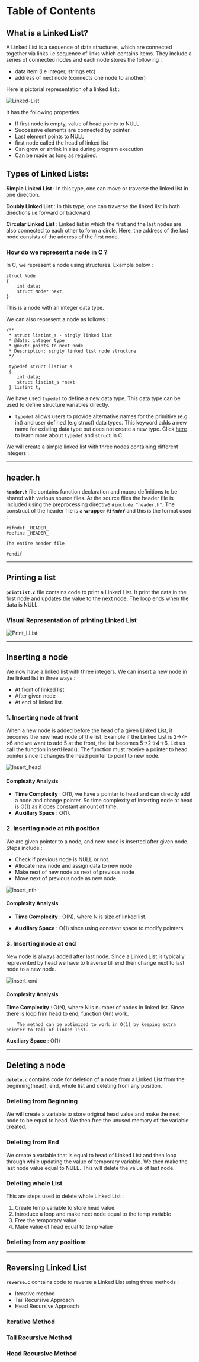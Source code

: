 # Table of Contents

## What is a Linked List? 

A Linked List is a sequence of data structures, which are connected together via links i.e sequence of links which contains items. They include a series of connected nodes and each node stores the following :
- data item (i.e integer, strings etc)
- address of next node (connects one node to another)

Here is pictorial representation of a linked list :

![Linked-List](https://media.geeksforgeeks.org/wp-content/uploads/20220816144425/LLdrawio.png)

It has the following properties 
- If first node is empty, value of head points to NULL
- Successive elements are connected by pointer
- Last element points to NULL
- first node called the head of linked list
- Can grow or shrink in size during program execution
- Can be made as long as required.

## Types of Linked Lists:
**Simple Linked List**
: In this type, one can move or traverse the linked list in one direction.

**Doubly Linked List**
: In this type, one can traverse the linked list in both directions i.e forward or backward.

**Circular Linked List**
: Linked list in which the first and the last nodes are also connected to each other to form a circle. Here, the address of the last node consists of the address of the first node.

### How do we represent a node in C ?

In C, we represent a node using structures. Example below :
```
struct Node 
{
    int data;
    struct Node* next;
}
```
This is a node with an integer data type.

We can also represent a node as follows :
```
/**
 * struct listint_s - singly linked list
 * @data: integer type
 * @next: points to next node
 * Description: singly linked list node structure
 */

 typedef struct listint_s
 {
    int data;
    struct listint_s *next
 } listint_t;
```
We have used `typedef` to define a new data type. This data type can be used to define structure variables directly.

- `typedef` allows users to provide alternative names for the primitive (e.g int) and user defined (e.g struct) data types. This keyword adds a new name for existing data type but does not create a new type. Click [here](https://www.educative.io/answers/how-to-use-the-typedef-struct-in-c) to learn more about `typedef` and `struct` in C.

We will create a simple linked list with three nodes containing different integers :
 
 ---

 ## header.h
**`header.h`** file contains function declaration and macro definitions to be shared with various source files. At the source files the header file is included using the preprocessing directive `#include "header.h"`. The construct of the header file is a **wrapper *`#ifndef`*** and this is the format used :

```
#ifndef _HEADER_
#define _HEADER_

The entire header file

#endif
```
---
 ## Printing a list
**`printList.c`** file contains code to print a Linked List. It print the data in the first node and updates the value to the next node. The loop ends when the data is NULL.

### Visual Representation of printing Linked List
![Print_LList](https://www.log2base2.com/images/ds/print-linked-list.png)
 
 ---

 ## Inserting a node
 We now have a linked list with three integers. We can insert a new node in the linked list in three ways :
 - At front of linked list
 - After given node
 - At end of linked list.
 
 ### **1. Inserting node at front**
 When a new node is added before the head of a given Linked List, it becomes the new head node of the list. Example if the Linked List is 2->4->6 and we want to add 5 at the front, the list becomes 5->2->4->6. Let us call the function insertHead(). The function must receive a pointer to head pointer since it changes the head pointer to point to new node.

  ![Insert_head](https://media.geeksforgeeks.org/wp-content/cdn-uploads/gq/2013/03/Linkedlist_insert_at_start.png)

  #### Complexity Analysis
  - **Time Complexity** : O(1), we have a pointer to head and can directly add a node and change pointer. So time complexity of inserting node at head is O(1) as it does constant amount of time.
  - **Auxillary Space** : O(1).


  ### **2. Inserting node at nth position**
  We are given pointer to a node, and new node is inserted after given node.
  Steps include :
  - Check if previous node is NULL or not.
  - Allocate new node and assign data to new node
  - Make next of new node as next of previous node
  - Move next of previous node as new node.

  ![Insert_nth](https://media.geeksforgeeks.org/wp-content/cdn-uploads/gq/2013/03/Linkedlist_insert_middle.png)

  #### Complexity Analysis
  - **Time Complexity** : O(N), where N is size of linked list.

  - **Auxiliary Space** : O(1) since using constant space to modify pointers.

   ### **3. Inserting node at end**
   New node is always added after last node. Since a Linked List is typically represented by head we have to traverse till end then change next to last node to a new node.

   ![insert_end](https://media.geeksforgeeks.org/wp-content/cdn-uploads/gq/2013/03/Linkedlist_insert_last.png)

   #### Complexity Analysis
  **Time Complexity** : O(N), where N is number of nodes in linked list. Since there is loop frim head to end, function O(n) work.

        The method can be optimized to work in O(1) by keeping extra pointer to tail of linked list.

  **Auxiliary Space** : O(1)

---
## Deleting a node
**`delete.c`** contains code for deletion of a node from a Linked List from the beginning(head), end, whole list and deleting from any position.

### Deleting from Beginning
We will create a variable to store original head value and make the next node to be equal to head. We then free the unused memory of the variable created.
 
### Deleting from End
We create a variable that is equal to head of Linked List and then loop through while updating the value of temporary variable. We then make the last node value equal to NULL. This will delete the value of last node.

### Deleting whole List
This are steps used to delete whole Linked List :
1. Create temp variable to store head value.
2. Introduce a loop and make next node equal to the temp variable
3. Free the temporary value
4. Make value of head equal to temp value

### Deleting from any positiom


---

## Reversing Linked List
**`reverse.c`** contains code to reverse a Linked List using three methods :
- Iterative method
- Tail Recursive Approach
- Head Recursive Approach

### Iterative Method

### Tail Recursive Method

### Head Recursive Method